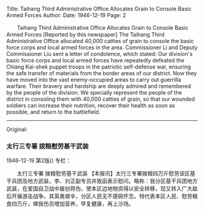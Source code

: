 Title: Taihang Third Administrative Office Allocates Grain to Console Basic Armed Forces
Author:
Date: 1946-12-19
Page: 2

　　Taihang Third Administrative Office
    Allocates Grain to Console Basic Armed Forces
    [Reported by this newspaper] The Taihang Third Administrative Office allocated 40,000 catties of grain to console the basic force corps and local armed forces in the area. Commissioner Li and Deputy Commissioner Liu sent a letter of condolence, which stated: Our division's basic force corps and local armed forces have repeatedly defeated the Chiang Kai-shek puppet troops in the patriotic self-defense war, ensuring the safe transfer of materials from the border areas of our district. Now they have moved into the vast enemy-occupied areas to carry out guerrilla warfare. Their bravery and hardship are deeply admired and remembered by the people of the division. We specially represent the people of the district in consoling them with 40,000 catties of grain, so that our wounded soldiers can increase their nutrition, recover their health as soon as possible, and return to the battlefield.



<hr /> 

Original: 


### 太行三专署  拨粮慰劳基干武装

1946-12-19
第2版()
专栏：

　　太行三专署
    拨粮慰劳基干武装
    【本报讯】太行三专署拨粮四万斤慰劳该区基干兵团及地方武装，李、刘正副专员并致函表示慰问。略称：我分区基干兵团地方武装，在爱国自卫战中屡创蒋伪，使本区边地物资得以安全转移，现又转入广大敌后开展游击战争，其英勇艰辛，分区人民无不感佩怀念。特代表本区人民、慰劳粮食四万斤，俾我伤员增加营养，早复健康，再上沙场。
